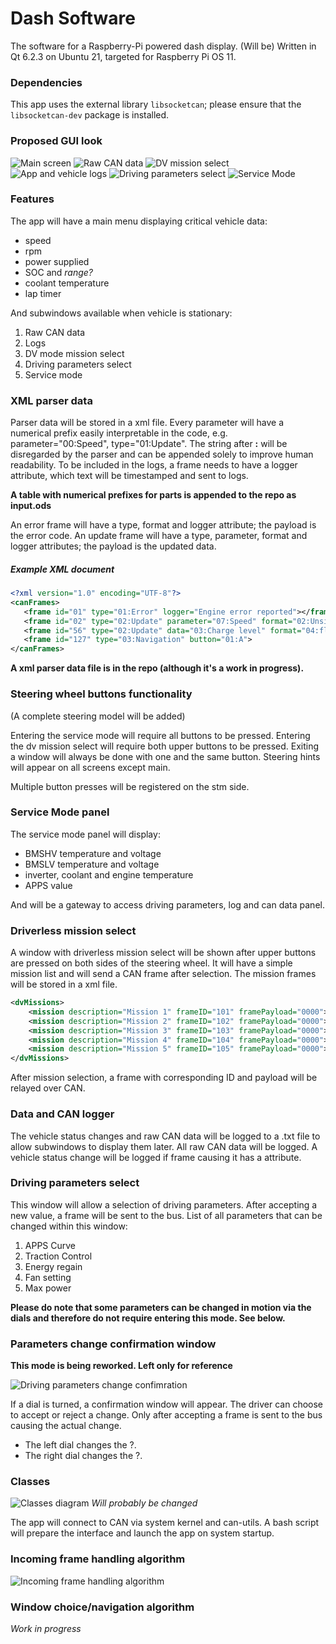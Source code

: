# Dash Software
The software for a Raspberry-Pi powered dash display. (Will be) Written in Qt 6.2.3 on Ubuntu 21, targeted for Raspberry Pi OS 11.
### Dependencies
This app uses the external library `libsocketcan`; please ensure that the `libsocketcan-dev` package is installed.

### Proposed GUI look
![Main screen](https://i.ibb.co/T18HSnz/Screenshot-from-2022-02-14-14-29-39.png)
![Raw CAN data](https://i.ibb.co/0X1P8kq/Screenshot-from-2022-02-16-16-20-33.png)
![DV mission select](https://i.ibb.co/pW8ZNhq/Screenshot-from-2022-02-14-14-30-48.png)
![App and vehicle logs](https://i.ibb.co/8P1zmdb/Screenshot-from-2022-02-16-16-11-58.png)
![Driving parameters select](https://i.ibb.co/GCKG50j/Screenshot-from-2022-02-17-10-30-38.png)
![Service Mode](https://i.ibb.co/M9Fy0jH/Screenshot-from-2022-02-15-15-23-28.png)

### Features
The app will have a main menu displaying critical vehicle data: 
- speed
- rpm
- power supplied
- SOC and *range?*
- coolant temperature
- lap timer

And subwindows available when vehicle is stationary:
1. Raw CAN data
2. Logs
3. DV mode mission select
4. Driving parameters select
5. Service mode

### XML parser data

Parser data will be stored in a xml file. Every parameter will have a numerical prefix easily interpretable in the code, e.g. parameter="00:Speed", type="01:Update". The string after **:** will be disregarded by the parser and can be appended solely to improve human readability.
To be included in the logs, a frame needs to have a logger attribute, which text will be timestamped and sent to logs.

**A table with numerical prefixes for parts is appended to the repo as input.ods**

An error frame will have a type, format and logger attribute; the payload is the error code.
An update frame will have a type, parameter, format and logger attributes; the payload is the updated data.


##### Example XML document
```xml
<?xml version="1.0" encoding="UTF-8"?>
<canFrames>
   <frame id="01" type="01:Error" logger="Engine error reported"></frame>
   <frame id="02" type="02:Update" parameter="07:Speed" format="02:Unsigned Int"><frame>
   <frame id="56" type="02:Update" data="03:Charge level" format="04:float" logger="Charge level decreased"><frame>
   <frame id="127" type="03:Navigation" button="01:A">
</canFrames>
```

**A xml parser data file is in the repo (although it's a work in progress).**

### Steering wheel buttons functionality

(A complete steering model will be added)

Entering the service mode will require all buttons to be pressed.
Entering the dv mission select will require both upper buttons to be pressed.
Exiting a window will always be done with one and the same button.
Steering hints will appear on all screens except main.

Multiple button presses will be registered on the stm side.

### Service Mode panel

The service mode panel will display:
- BMSHV temperature and voltage
- BMSLV temperature and voltage
- inverter, coolant and engine temperature
- APPS value

And will be a gateway to access driving parameters, log and can data panel.

### Driverless mission select

A window with driverless mission select will be shown after upper buttons are pressed on both sides of the steering wheel. It will have a simple mission list and will send a CAN frame after selection.
The mission frames will be stored in a xml file.

```xml
<dvMissions>
    <mission description="Mission 1" frameID="101" framePayload="0000"></mission>
    <mission description="Mission 2" frameID="102" framePayload="0000"></mission>
    <mission description="Mission 3" frameID="103" framePayload="0000"></mission>
    <mission description="Mission 4" frameID="104" framePayload="0000"></mission>
    <mission description="Mission 5" frameID="105" framePayload="0000"></mission>
</dvMissions>
```

After mission selection, a frame with corresponding ID and payload will be relayed over CAN.

### Data and CAN logger

The vehicle status changes and raw CAN data will be logged to a .txt file to allow subwindows to display them later.
All raw CAN data will be logged. A vehicle status change will be logged if frame causing it has a <logger> attribute.

### Driving parameters select

This window will allow a selection of driving parameters. After accepting a new value, a frame will be sent to the bus.
List of all parameters that can be changed within this window:
1. APPS Curve
2. Traction Control
3. Energy regain
4. Fan setting
5. Max power


**Please do note that some parameters can be changed in motion via the dials and therefore do not require entering this mode. See below.**

### Parameters change confirmation window

**This mode is being reworked. Left only for reference**

![Driving parameters change confimration](https://i.ibb.co/Q6Smkvd/Screenshot-from-2022-02-16-16-14-44.png)


If a dial is turned, a confirmation window will appear. The driver can choose to accept or reject a change. Only after accepting a frame is sent to the bus causing the actual change.

- The left dial changes the ?.
- The right dial changes the ?.

### Classes

![Classes diagram](https://i.ibb.co/dG70Szd/Screenshot-from-2022-02-14-14-37-06.png)
*Will probably be changed*

The app will connect to CAN via system kernel and can-utils. A bash script will prepare the interface and launch the app on system startup.

### Incoming frame handling algorithm

![Incoming frame handling algorithm](https://i.ibb.co/SBYKQHN/Frame-Handling.jpg)

### Window choice/navigation algorithm

*Work in progress*